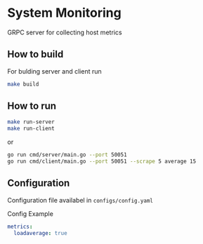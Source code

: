 # System Monitoring
GRPC server for collecting host metrics

## How to build
For bulding server and client run
```bash
make build
```

## How to run
```bash
make run-server
make run-client
```
or
```bash
go run cmd/server/main.go --port 50051
go run cmd/client/main.go --port 50051 --scrape 5 average 15
```

## Configuration
Configuration file availabel in `configs/config.yaml`

Config Example
```yaml
metrics:
  loadaverage: true
```
